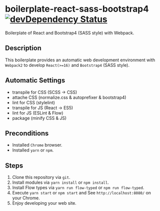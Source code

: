 # boilerplate-react-sass-bootstrap4 [![devDependency Status][depstat-image]][depstat-url]

Boilerplate of React and Bootstrap4 (SASS style) with Webpack.

## Description

This boilerplate provides an automatic web development environment with
`Webpack2` to develop `React(>=16)` and `Bootstrap4` (SASS style).

## Automatic Settings

* transpile for CSS (SCSS -> CSS)
* attache CSS (normalize.css & autoprefixer & bootstrap4)
* lint for CSS (stylelint)
* transpile for JS (React -> ES5)
* lint for JS (ESLint & Flow)
* package (minify CSS & JS)

## Preconditions

* Installed `Chrome` browser.
* Installed `yarn` or `npm`.

## Steps

1. Clone this repository via `git`.
1. Install modules via `yarn install` or `npm install`.
1. Install Flow types via `yarn run flow-typed` or `npm run flow-typed`.
1. Execute `yarn start` or `npm start` and See `http://localhost:8080/` on your
   Chrome.
1. Enjoy developing your web site.

[depstat-url]: https://david-dm.org/keidrun/boilerplate-react-sass-bootstrap4?type=dev
[depstat-image]: https://david-dm.org/keidrun/boilerplate-react-sass-bootstrap4/dev-status.svg
